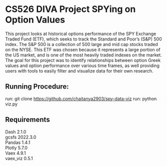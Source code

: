 # CS526 DIVA Project SPYing on Option Values


This project looks at historical options performance of the SPY Exchange Traded Fund (ETF), which seeks to track the Standard and Poor’s (S&P) 500 index. The S&P 500 is a collection of 500 large and mid
cap stocks traded on the NYSE. This ETF was chosen because it represents a large portion of the US market, and is one of the most heavily traded indexes on the market. The goal for
this project was to identify relationships between option Greek values and option performance over various time frames, as well providing users with tools to easily filter and visualize
data for their own research.

## Running Procedure:
run: git clone https://github.com/chaitanya2903/spy-data-viz
run: python viz.py




## Requirements
Dash 2.1.0 <br>
gcsfs 2022.3.0 <br>
Pandas 1.4.1 <br>
Plotly 5.7.0 <br>
Vaex 4.9.1 <br>
vaex_viz 0.5.1 <br>
